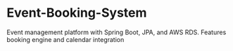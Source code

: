 # Event-Booking-System
Event management platform with Spring Boot, JPA, and AWS RDS. Features booking engine and calendar integration
